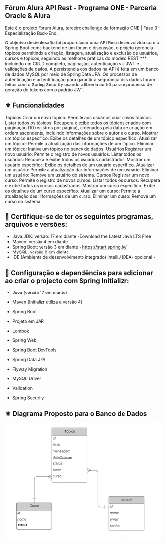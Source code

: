 Fórum Alura API Rest - Programa ONE - Parceria Oracle & Alura
------------------------------------------------------------
Este é o projeto Forum Alura, terceiro challenge da formação ONE | Fase 3 - Especialização Back-End.

O objetivo deste desafio foi proporcionar uma API Rest desenvolvida com o Spring Boot como backend de um fórum e discussão, o  projeto gerencia tópicos permitindo a criação, listagem, atualização e exclusão de usuários, cursos e tópicos, seguindo as melhores práticas do modelo REST *** incluindo um CRUD completo, paginação, autenticação via JWT e validações de dados.
A persistencia dos dados na API é feita em um banco de dados MySQL por meio de Spring Data JPA.
Os processos de autenticação e autentificação para garantir a segurança dos dados foram feitos com o Spring Security usando a libreria auth0 para o processo de geração de tokens com o padrão JWT.

⚜️ Funcionalidades
------------------------------------------------------------
Tópicos
Criar um novo tópico: Permite aos usuários criar novos tópicos.
Listar todos os tópicos: Recupera e exibe todos os tópicos criados com paginação (10 registros por página), ordenados pela data de criação em ordem ascendente, incluindo informações sobre o autor e o curso.
Mostrar um tópico específico: Exibe os detalhes de um tópico específico.
Atualizar um tópico: Permite a atualização das informações de um tópico.
Eliminar um tópico: Inativa um tópico no banco de dados.
Usuários
Registrar um novo usuário: Permite o registro de novos usuários.
Listar todos os usuários: Recupera e exibe todos os usuários cadastrados.
Mostrar um usuário específico: Exibe os detalhes de um usuário específico.
Atualizar um usuário: Permite a atualização das informações de um usuário.
Eliminar um usuário: Remove um usuário do sistema.
Cursos
Registrar um novo curso: Permite o registro de novos cursos.
Listar todos os cursos: Recupera e exibe todos os cursos cadastrados.
Mostrar um curso específico: Exibe os detalhes de um curso específico.
Atualizar um curso: Permite a atualização das informações de um curso.
Eliminar um curso: Remove um curso do sistema.

📌 Certifique-se de ter os seguintes programas, arquivos e versões:
------------------------------------------------------------
* Java JDK: versão: 17 em diante -Download the Latest Java LTS Free
* Maven: versão 4 em diante
* Spring Boot: versão 3 em diante - https://start.spring.io/
* MySQL: versão 8 em diante
* IDE (Ambiente de desenvolvimento integrado) IntelliJ IDEA- opcional -

📌 Configuração e dependências para adicionar ao criar o projecto com Spring Initializr:
-------------------------------------------------------

* Java (versão 17 em diante) 
* Maven (Initializr utiliza a versão 4)
* Spring Boot
* Projeto em JAR

* Lombok
* Spring Web
* Spring Boot DevTools
* Spring Data JPA
* Flyway Migration
* MySQL Driver
* Validation
* Spring Security

⚜️ Diagrama Proposto para o Banco de Dados
---------------------------------------------
![diagramabancodados.jpg](src%2Fmain%2Fresources%2Fdiagramabancodados.jpg)

